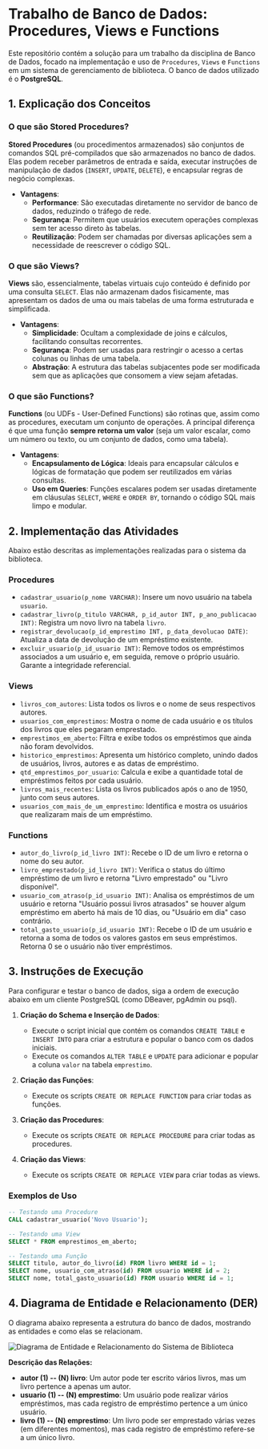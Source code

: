 # Trabalho de Banco de Dados: Procedures, Views e Functions

Este repositório contém a solução para um trabalho da disciplina de Banco de Dados, focado na implementação e uso de `Procedures`, `Views` e `Functions` em um sistema de gerenciamento de biblioteca. O banco de dados utilizado é o **PostgreSQL**.

## 1. Explicação dos Conceitos

### O que são Stored Procedures?
**Stored Procedures** (ou procedimentos armazenados) são conjuntos de comandos SQL pré-compilados que são armazenados no banco de dados. Elas podem receber parâmetros de entrada e saída, executar instruções de manipulação de dados (`INSERT`, `UPDATE`, `DELETE`), e encapsular regras de negócio complexas.

* **Vantagens**:
    * **Performance**: São executadas diretamente no servidor de banco de dados, reduzindo o tráfego de rede.
    * **Segurança**: Permitem que usuários executem operações complexas sem ter acesso direto às tabelas.
    * **Reutilização**: Podem ser chamadas por diversas aplicações sem a necessidade de reescrever o código SQL.

### O que são Views?
**Views** são, essencialmente, tabelas virtuais cujo conteúdo é definido por uma consulta `SELECT`. Elas não armazenam dados fisicamente, mas apresentam os dados de uma ou mais tabelas de uma forma estruturada e simplificada.

* **Vantagens**:
    * **Simplicidade**: Ocultam a complexidade de joins e cálculos, facilitando consultas recorrentes.
    * **Segurança**: Podem ser usadas para restringir o acesso a certas colunas ou linhas de uma tabela.
    * **Abstração**: A estrutura das tabelas subjacentes pode ser modificada sem que as aplicações que consomem a view sejam afetadas.

### O que são Functions?
**Functions** (ou UDFs - User-Defined Functions) são rotinas que, assim como as procedures, executam um conjunto de operações. A principal diferença é que uma função **sempre retorna um valor** (seja um valor escalar, como um número ou texto, ou um conjunto de dados, como uma tabela).

* **Vantagens**:
    * **Encapsulamento de Lógica**: Ideais para encapsular cálculos e lógicas de formatação que podem ser reutilizados em várias consultas.
    * **Uso em Queries**: Funções escalares podem ser usadas diretamente em cláusulas `SELECT`, `WHERE` e `ORDER BY`, tornando o código SQL mais limpo e modular.

## 2. Implementação das Atividades

Abaixo estão descritas as implementações realizadas para o sistema da biblioteca.

### Procedures

* `cadastrar_usuario(p_nome VARCHAR)`: Insere um novo usuário na tabela `usuario`.
* `cadastrar_livro(p_titulo VARCHAR, p_id_autor INT, p_ano_publicacao INT)`: Registra um novo livro na tabela `livro`.
* `registrar_devolucao(p_id_emprestimo INT, p_data_devolucao DATE)`: Atualiza a data de devolução de um empréstimo existente.
* `excluir_usuario(p_id_usuario INT)`: Remove todos os empréstimos associados a um usuário e, em seguida, remove o próprio usuário. Garante a integridade referencial.

### Views

* `livros_com_autores`: Lista todos os livros e o nome de seus respectivos autores.
* `usuarios_com_emprestimos`: Mostra o nome de cada usuário e os títulos dos livros que eles pegaram emprestado.
* `emprestimos_em_aberto`: Filtra e exibe todos os empréstimos que ainda não foram devolvidos.
* `historico_emprestimos`: Apresenta um histórico completo, unindo dados de usuários, livros, autores e as datas de empréstimo.
* `qtd_emprestimos_por_usuario`: Calcula e exibe a quantidade total de empréstimos feitos por cada usuário.
* `livros_mais_recentes`: Lista os livros publicados após o ano de 1950, junto com seus autores.
* `usuarios_com_mais_de_um_emprestimo`: Identifica e mostra os usuários que realizaram mais de um empréstimo.

### Functions

* `autor_do_livro(p_id_livro INT)`: Recebe o ID de um livro e retorna o nome do seu autor.
* `livro_emprestado(p_id_livro INT)`: Verifica o status do último empréstimo de um livro e retorna "Livro emprestado" ou "Livro disponível".
* `usuario_com_atraso(p_id_usuario INT)`: Analisa os empréstimos de um usuário e retorna "Usuário possui livros atrasados" se houver algum empréstimo em aberto há mais de 10 dias, ou "Usuário em dia" caso contrário.
* `total_gasto_usuario(p_id_usuario INT)`: Recebe o ID de um usuário e retorna a soma de todos os valores gastos em seus empréstimos. Retorna 0 se o usuário não tiver empréstimos.

## 3. Instruções de Execução

Para configurar e testar o banco de dados, siga a ordem de execução abaixo em um cliente PostgreSQL (como DBeaver, pgAdmin ou psql).

1.  **Criação do Schema e Inserção de Dados**:
    * Execute o script inicial que contém os comandos `CREATE TABLE` e `INSERT INTO` para criar a estrutura e popular o banco com os dados iniciais.
    * Execute os comandos `ALTER TABLE` e `UPDATE` para adicionar e popular a coluna `valor` na tabela `emprestimo`.

2.  **Criação das Funções**:
    * Execute os scripts `CREATE OR REPLACE FUNCTION` para criar todas as funções.

3.  **Criação das Procedures**:
    * Execute os scripts `CREATE OR REPLACE PROCEDURE` para criar todas as procedures.

4.  **Criação das Views**:
    * Execute os scripts `CREATE OR REPLACE VIEW` para criar todas as views.

### Exemplos de Uso

```sql
-- Testando uma Procedure
CALL cadastrar_usuario('Novo Usuario');

-- Testando uma View
SELECT * FROM emprestimos_em_aberto;

-- Testando uma Função
SELECT titulo, autor_do_livro(id) FROM livro WHERE id = 1;
SELECT nome, usuario_com_atraso(id) FROM usuario WHERE id = 2;
SELECT nome, total_gasto_usuario(id) FROM usuario WHERE id = 1;
```

## 4. Diagrama de Entidade e Relacionamento (DER)

O diagrama abaixo representa a estrutura do banco de dados, mostrando as entidades e como elas se relacionam.

![Diagrama de Entidade e Relacionamento do Sistema de Biblioteca](https://i.imgur.com/uH7u7zH.png)

**Descrição das Relações:**

* **autor (1) -- (N) livro**: Um autor pode ter escrito vários livros, mas um livro pertence a apenas um autor.
* **usuario (1) -- (N) emprestimo**: Um usuário pode realizar vários empréstimos, mas cada registro de empréstimo pertence a um único usuário.
* **livro (1) -- (N) emprestimo**: Um livro pode ser emprestado várias vezes (em diferentes momentos), mas cada registro de empréstimo refere-se a um único livro.